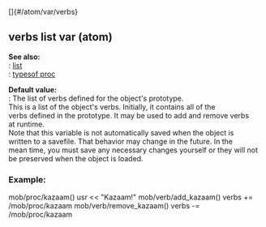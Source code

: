 []{#/atom/var/verbs}    
## verbs list var (atom)    
**See also:**    
:   [list](/ref/list.md)    
:   [typesof proc](/ref/proc/typesof.md)    
<!-- -->    
**Default value:**    
:   The list of verbs defined for the object\'s prototype.    
This is a list of the object\'s verbs. Initially, it contains all of the    
verbs defined in the prototype. It may be used to add and remove verbs    
at runtime.    
Note that this variable is not automatically saved when the object is    
written to a savefile. That behavior may change in the future. In the    
mean time, you must save any necessary changes yourself or they will not    
be preserved when the object is loaded.    
### Example:    
mob/proc/kazaam() usr \<\< \"Kazaam!\" mob/verb/add_kazaam() verbs +=    
/mob/proc/kazaam mob/verb/remove_kazaam() verbs -= /mob/proc/kazaam  